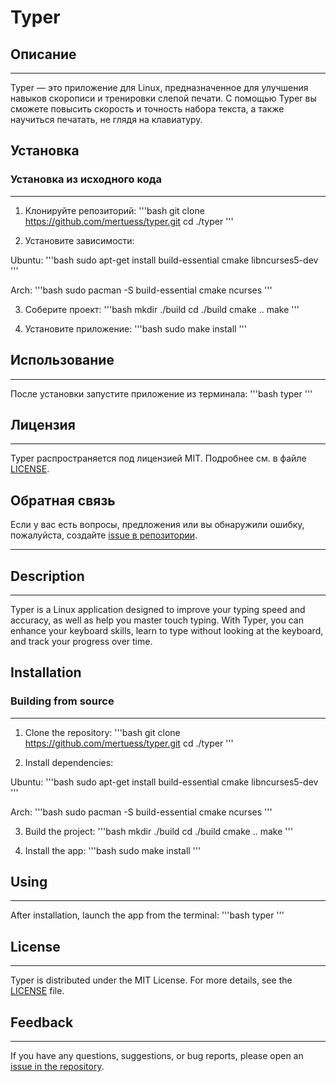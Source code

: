 # Typer
## Описание
---
Typer — это приложение для Linux, предназначенное для улучшения навыков скорописи и тренировки слепой печати. С помощью Typer вы сможете повысить скорость и точность набора текста, а также научиться печатать, не глядя на клавиатуру.

## Установка
### Установка из исходного кода
---
1. Клонируйте репозиторий:
'''bash
git clone https://github.com/mertuess/typer.git
cd ./typer
'''

2. Установите зависимости:

Ubuntu:
'''bash
sudo apt-get install build-essential cmake libncurses5-dev
'''

Arch:
'''bash
sudo pacman -S build-essential cmake ncurses
'''

3. Соберите проект:
'''bash
mkdir ./build
cd ./build
cmake ..
make
'''

4. Установите приложение:
'''bash
sudo make install
'''

## Использование
---
После установки запустите приложение из терминала:
'''bash
typer
'''

## Лицензия
---
Typer распространяется под лицензией MIT. Подробнее см. в файле [LICENSE](../typer/main/LICENSE).

## Обратная связь
Если у вас есть вопросы, предложения или вы обнаружили ошибку, пожалуйста, создайте [issue в репозитории](https://github.com/mertuess/typer/issues).

___

## Description
---
Typer is a Linux application designed to improve your typing speed and accuracy, as well as help you master touch typing. With Typer, you can enhance your keyboard skills, learn to type without looking at the keyboard, and track your progress over time.

## Installation
### Building from source
---
1. Clone the repository:
'''bash
git clone https://github.com/mertuess/typer.git
cd ./typer
'''

2. Install dependencies:

Ubuntu:
'''bash
sudo apt-get install build-essential cmake libncurses5-dev
'''

Arch:
'''bash
sudo pacman -S build-essential cmake ncurses
'''

3. Build the project:
'''bash
mkdir ./build
cd ./build
cmake ..
make
'''

4. Install the app:
'''bash
sudo make install
'''

## Using
---
After installation, launch the app from the terminal:
'''bash
typer
'''

## License
---
Typer is distributed under the MIT License. For more details, see the [LICENSE](../typer/main/LICENSE) file.

## Feedback
---
If you have any questions, suggestions, or bug reports, please open an [issue in the repository](https://github.com/mertuess/typer/issues).

